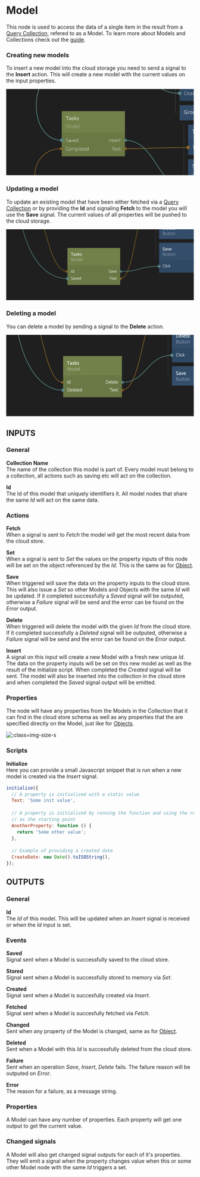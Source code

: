 # Model

This node is used to access the data of a single item in the result from a [Query Collection](/nodes/cloud-services/collection.md), refered to as a Model. To learn more about Models and Collections check out the [guide](/guides/models-and-collections.md).

### Creating new models
To insert a new model into the cloud storage you need to send a signal to the **Insert** action. This will create a new model with the current values on the input properties.

![](model.png ':class=img-size-m')

### Updating a model
To update an existing model that have been either fetched via a [Query Collection](/nodes/cloud-services/collection.md) or by providing the **Id** and signaling **Fetch** to the model you will use the **Save** signal. The current values of all properties will be pushed to the cloud storage.

![](model-1.png ':class=img-size-m')

### Deleting a model
You can delete a model by sending a signal to the **Delete** action.

![](model-2.png ':class=img-size-m')

## INPUTS

### General

**Collection Name**  
The name of the collection this model is part of. Every model must belong to a collection, all actions such as saving etc will act on the collection.

**Id**  
The Id of this model that uniquely identifiers it. All model nodes that share the same _Id_ will act on the same data.

### Actions

**Fetch**  
When a signal is sent to _Fetch_ the model will get the most recent data from the cloud store.

**Set**  
When a signal is sent to _Set_ the values on the property inputs of this node will be set on the object referenced by the _Id_. This is the same as for [Object](/nodes/data/object.md).

**Save**  
When triggered will save the data on the property inputs to the cloud store. This will also issue a _Set_ so other Models and Objects with the same _Id_ will be updated. If it completed successfully a _Saved_ signal will be outputed, otherwise a _Failure_ signal will be send and the error can be found on the _Error_ output.

**Delete**  
When triggered will delete the model with the given _Id_ from the cloud store. If it completed successfully a _Deleted_ signal will be outputed, otherwise a _Failure_ signal will be send and the error can be found on the _Error_ output.

**Insert**  
A signal on this input will create a new Model with a fresh new unique _Id_. The data on the property inputs will be set on this new model as well as the result of the initialize script. When completed the _Created_ signal will be sent. The model will also be inserted into the collection in the cloud store and when completed the _Saved_ signal output will be emitted.

### Properties

The node will have any properties from the Models in the Collection that it can find in the cloud store schema as well as any properties that the are specified directly on the Model, just like for [Objects](/nodes/data/object.md).

![](object-props.png ':class=img-size-s')

### Scripts

**Initialize**  
Here you can provide a small Javascript snippet that is run when a new model is created via the _Insert_ signal.

```javascript
initialize({
  // A property is initialized with a static value
  Text: 'Some init value',

  // A property is initialized by running the function and using the returned value
  // as the starting point
  AnotherProperty: function () {
    return 'Some other value';
  },

  // Example of providing a created date
  CreateDate: new Date().toISOString(),
});
```

## OUTPUTS

### General

**Id**  
The _Id_ of this model. This will be updated when an _Insert_ signal is received or when the _Id_ input is set.

### Events

**Saved**  
Signal sent when a Model is successfully saved to the cloud store.

**Stored**  
Signal sent when a Model is successfully stored to memory via _Set_.

**Created**  
Signal sent when a Model is succesfully created via _Insert_.

**Fetched**  
Signal sent when a Model is succesfully fetched via _Fetch_.

**Changed**  
Sent when any property of the Model is changed, same as for [Object](/nodes/data/object.md).

**Deleted**  
Sent when a Model with this _Id_ is successfully deleted from the cloud store.

**Failure**  
Sent when an operation _Save_, _Insert_, _Delete_ fails. The failure reason will be outputed on _Error_.

**Error**  
The reason for a failure, as a message string.

### Properties

A Model can have any number of properties. Each property will get one output to get the current value.

### Changed signals

A Model will also get changed signal outputs for each of it's properties. They will emit a signal when the property changes value when this or some other Model node with the same _Id_ triggers a set.
